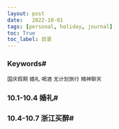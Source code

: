 ```yaml
---
layout: post
date:   2022-10-01
tags: [personal, holiday, journal]
toc: True
toc_label: 目录
---
```


### Keywords#

`国庆假期` `婚礼` `喝酒` `无计划旅行` `精神聊天`

### 10.1-10.4 婚礼#

### 10.4-10.7 浙江买醉#




